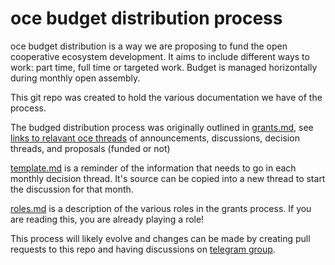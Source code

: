 # oce budget distribution process

oce budget distribution is a way we are proposing to fund the open 
cooperative ecosystem development. It aims to include different ways
to work: part time, full time or targeted work.
Budget is managed horizontally during monthly open assembly.

This git repo was created to hold the various documentation
we have of the process.

The budged distribution process was originally outlined in [grants.md](./grants.md),
see [links to relavant oce threads](./links.md) of announcements,
discussions, decision threads, and proposals (funded or not)

[template.md](./template.md) is a reminder of the information
that needs to go in each monthly decision thread. It's source
can be copied into a new thread to start the discussion for
that month.

[roles.md](./roles.md) is a description of the various roles
in the grants process. If you are reading this, you are already
playing a role!

This process will likely evolve and changes can be made by creating
pull requests to this repo and having discussions on 
[telegram group](https://t.me/joinchat/Bdq2d0yDFbjRbE2VPKqgrA).

